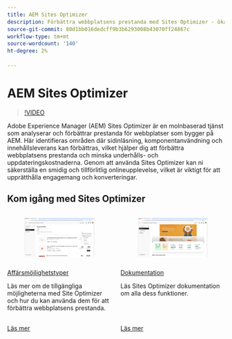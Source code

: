 ```yaml
---
title: AEM Sites Optimizer
description: Förbättra webbplatsens prestanda med Sites Optimizer - öka hastigheten, minska kostnaderna och öka tillförlitligheten för bättre engagemang.
source-git-commit: 80d1bb016dedcff9b3b6293008b43070ff24867c
workflow-type: tm+mt
source-wordcount: '140'
ht-degree: 2%

---
```



# AEM Sites Optimizer

>[!VIDEO](https://video.tv.adobe.com/v/3455089/?learn=on&enablevpops&captions=swe)

Adobe Experience Manager (AEM) Sites Optimizer är en molnbaserad tjänst som analyserar och förbättrar prestanda för webbplatser som bygger på AEM. Här identifieras områden där sidinläsning, komponentanvändning och innehållsleverans kan förbättras, vilket hjälper dig att förbättra webbplatsens prestanda och minska underhålls- och uppdateringskostnaderna. Genom att använda Sites Optimizer kan ni säkerställa en smidig och tillförlitlig onlineupplevelse, vilket är viktigt för att upprätthålla engagemang och konverteringar.

## Kom igång med Sites Optimizer

<!-- CARDS 

* ./opportunity-types/overview.md
   {title=Opportunity types}
   {description = Learn about the available Site Optimizer opportunities and how to use them to improve your site's performance.}
* ./documentation/overview.md
  * {title=Documentation}
  * {description=Explore the Sites Optimizer documentation to learn about all its capabilities.}

-->
<!-- START CARDS HTML - DO NOT MODIFY BY HAND -->
<div class="columns">
    <div class="column is-half-tablet is-half-desktop is-one-third-widescreen" aria-label="Opportunity types">
        <div class="card" style="height: 100%; display: flex; flex-direction: column; height: 100%;">
            <div class="card-image">
                <figure class="image x-is-16by9">
                    <a href="./opportunity-types/overview.md" title="Affärsmöjlighetstyper" target="_blank" rel="referrer">
                        <img class="is-bordered-r-small" src="opportunity-types/assets/overview/hero.png" alt="Affärsmöjlighetstyper"
                             style="width: 100%; aspect-ratio: 16 / 9; object-fit: cover; overflow: hidden; display: block; margin: auto;">
                    </a>
                </figure>
            </div>
            <div class="card-content is-padded-small" style="display: flex; flex-direction: column; flex-grow: 1; justify-content: space-between;">
                <div class="top-card-content">
                    <p class="headline is-size-6 has-text-weight-bold">
                        <a href="./opportunity-types/overview.md" target="_blank" rel="referrer" title="Affärsmöjlighetstyper">Affärsmöjlighetstyper</a>
                    </p>
                    <p class="is-size-6">Läs mer om de tillgängliga möjligheterna med Site Optimizer och hur du kan använda dem för att förbättra webbplatsens prestanda.</p>
                </div>
                <a href="./opportunity-types/overview.md" target="_blank" rel="referrer" class="spectrum-Button spectrum-Button--outline spectrum-Button--primary spectrum-Button--sizeM" style="align-self: flex-start; margin-top: 1rem;">
                    <span class="spectrum-Button-label has-no-wrap has-text-weight-bold">Läs mer</span>
                </a>
            </div>
        </div>
    </div>
    <div class="column is-half-tablet is-half-desktop is-one-third-widescreen" aria-label="Documentation">
        <div class="card" style="height: 100%; display: flex; flex-direction: column; height: 100%;">
            <div class="card-image">
                <figure class="image x-is-16by9">
                    <a href="./documentation/overview.md" title="Dokumentation" target="_blank" rel="referrer">
                        <img class="is-bordered-r-small" src="documentation/assets/overview/hero.png" alt="Dokumentation"
                             style="width: 100%; aspect-ratio: 16 / 9; object-fit: cover; overflow: hidden; display: block; margin: auto;">
                    </a>
                </figure>
            </div>
            <div class="card-content is-padded-small" style="display: flex; flex-direction: column; flex-grow: 1; justify-content: space-between;">
                <div class="top-card-content">
                    <p class="headline is-size-6 has-text-weight-bold">
                        <a href="./documentation/overview.md" target="_blank" rel="referrer" title="Dokumentation">Dokumentation</a>
                    </p>
                    <p class="is-size-6">Läs Sites Optimizer dokumentation om alla dess funktioner.</p>
                </div>
                <a href="./documentation/overview.md" target="_blank" rel="referrer" class="spectrum-Button spectrum-Button--outline spectrum-Button--primary spectrum-Button--sizeM" style="align-self: flex-start; margin-top: 1rem;">
                    <span class="spectrum-Button-label has-no-wrap has-text-weight-bold">Läs mer</span>
                </a>
            </div>
        </div>
    </div>
</div>
<!-- END CARDS HTML - DO NOT MODIFY BY HAND -->
